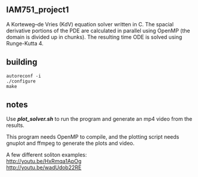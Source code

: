 IAM751_project1
---------------
A Korteweg–de Vries (KdV) equation solver written in C. The spacial derivative portions of the PDE are calculated in parallel using OpenMP (the domain is divided up in chunks). The resulting time ODE is solved using Runge-Kutta 4.

building
--------
```
autoreconf -i
./configure
make 
```

notes
-----
Use ***plot_solver.sh*** to run the program and generate an mp4 video from the results.

This program needs OpenMP to compile, and the plotting script needs gnuplot and ffmpeg to generate the plots and video.

A few different soliton examples:  
http://youtu.be/HxRmqa1ApOg  
http://youtu.be/wadUdob22RE  
